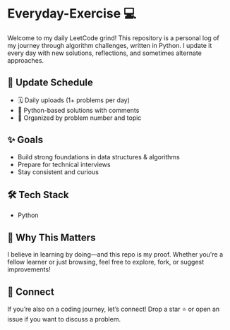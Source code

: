 # Everyday-Exercise 💻
Welcome to my daily LeetCode grind! This repository is a personal log of my journey through algorithm challenges, written in Python. I update it every day with new solutions, reflections, and sometimes alternate approaches.

## 📅 Update Schedule
- 🗓 Daily uploads (1+ problems per day)
- 🧪 Python-based solutions with comments
- 🧵 Organized by problem number and topic


## ✨ Goals
- Build strong foundations in data structures & algorithms
- Prepare for technical interviews
- Stay consistent and curious

## 🛠 Tech Stack
- Python

## 💬 Why This Matters
I believe in learning by doing—and this repo is my proof. Whether you're a fellow learner or just browsing, feel free to explore, fork, or suggest improvements!

## 📣 Connect
If you’re also on a coding journey, let’s connect! Drop a star ⭐ or open an issue if you want to discuss a problem.
